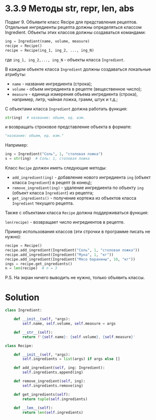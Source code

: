 # 3.3.9 Методы __str__, __repr__, __len__, __abs__

Подвиг 9. Объявите класс Recipe для представления рецептов. Отдельные ингредиенты рецепта должны определяться классом
Ingredient. Объекты этих классов должны создаваться командами:

```python
ing = Ingredient(name, volume, measure)
recipe = Recipe()
recipe = Recipe(ing_1, ing_2, ..., ing_N)
```

где `ing_1, ing_2,..., ing_N` - объекты класса `Ingredient`.

В каждом объекте класса `Ingredient` должны создаваться локальные атрибуты:

- `name` - название ингредиента (строка);
- `volume` - объем ингредиента в рецепте (вещественное число);
- `measure` - единица измерения объема ингредиента (строка), например, литр, чайная ложка, грамм, штук и т.д.;

С объектами класса `Ingredient` должна работать функция:

```python
str(ing)  # название: объем, ед. изм.
```

и возвращать строковое представление объекта в формате:

```python
"название: объем, ед. изм."
```

Например:

```python
ing = Ingredient("Соль", 1, "столовая ложка")
s = str(ing)  # Соль: 1, столовая ложка
```

Класс `Recipe` должен иметь следующие методы:

- `add_ingredient(ing)` - добавление нового ингредиента `ing` (объект класса `Ingredient`) в рецепт (в конец);
- `remove_ingredient(ing)` - удаление ингредиента по объекту `ing` (объект класса `Ingredient`) из рецепта;
- `get_ingredients()` - получение кортежа из объектов класса `Ingredient` текущего рецепта.

Также с объектами класса `Recipe` должна поддерживаться функция:

`len(recipe)` - возвращает число ингредиентов в рецепте.

Пример использования классов (эти строчки в программе писать не нужно):

```python
recipe = Recipe()
recipe.add_ingredient(Ingredient("Соль", 1, "столовая ложка"))
recipe.add_ingredient(Ingredient("Мука", 1, "кг"))
recipe.add_ingredient(Ingredient("Мясо баранины", 10, "кг"))
ings = recipe.get_ingredients()
n = len(recipe)  # n = 3
```

P.S. На экран ничего выводить не нужно, только объявить классы.

# Solution

```python
class Ingredient:

    def __init__(self, *args):
        self.name, self.volume, self.measure = args

    def __str__(self):
        return f'{self.name}: {self.volume}, {self.measure}'

class Recipe:

    def __init__(self, *args):
        self.ingredients = list(args) if args else []

    def add_ingredient(self, ing: Ingredient):
        self.ingredients.append(ing)

    def remove_ingredient(self, ing):
        self.ingredients.remove(ing)

    def get_ingredients(self):
        return tuple(self.ingredients)
    
    def __len__(self):
        return len(self.ingredients)
```